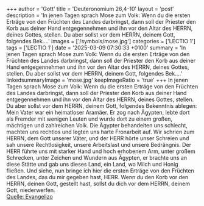 +++
author = 'Gott'
title = 'Deuteronomium 26,4-10'
layout = 'post'
description = 'In jenen Tagen sprach Mose zum Volk: Wenn du die ersten Erträge von den Früchten des Landes darbringst, dann soll der Priester den Korb aus deiner Hand entgegennehmen und ihn vor den Altar des HERRN, deines Gottes, stellen. Du aber sollst vor dem HERRN, deinem Gott, folgendes Bek....'
images = ['/symbols/mose.jpg']
categories = ['LECTIO 1']
tags = ['LECTIO 1']
date = '2025-03-09 07:30:33 +0100'
summary = 'In jenen Tagen sprach Mose zum Volk: Wenn du die ersten Erträge von den Früchten des Landes darbringst, dann soll der Priester den Korb aus deiner Hand entgegennehmen und ihn vor den Altar des HERRN, deines Gottes, stellen. Du aber sollst vor dem HERRN, deinem Gott, folgendes Bek....'
linkedsummaryImage = 'mose.jpg'
keepImageRatio = 'true'
+++
In jenen Tagen sprach Mose zum Volk: Wenn du die ersten Erträge von den Früchten des Landes darbringst, dann soll der Priester den Korb aus deiner Hand entgegennehmen und ihn vor den Altar des HERRN, deines Gottes, stellen.
Du aber sollst vor dem HERRN, deinem Gott, folgendes Bekenntnis ablegen: Mein Vater war ein heimatloser Aramäer.<!--more--> Er zog nach Ägypten, lebte dort als Fremder mit wenigen Leuten und wurde dort zu einem großen, mächtigen und zahlreichen Volk.
Die Ägypter behandelten uns schlecht, machten uns rechtlos und legten uns harte Fronarbeit auf.
Wir schrien zum HERRN, dem Gott unserer Väter, und der HERR hörte unser Schreien und sah unsere Rechtlosigkeit, unsere Arbeitslast und unsere Bedrängnis.
Der HERR führte uns mit starker Hand und hoch erhobenem Arm, unter großem Schrecken, unter Zeichen und Wundern aus Ägypten,
er brachte uns an diese Stätte und gab uns dieses Land, ein Land, wo Milch und Honig fließen.
Und siehe, nun bringe ich hier die ersten Erträge von den Früchten des Landes, das du mir gegeben hast, HERR. Wenn du den Korb vor den HERRN, deinen Gott, gestellt hast, sollst du dich vor dem HERRN, deinem Gott, niederwerfen.<br> [Quelle: Evangelizo](https://evangeliumtagfuertag.org/DE/gospel)